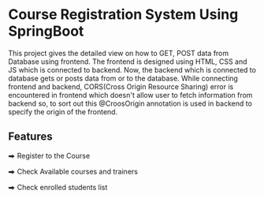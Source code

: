 # Course Registration System Using SpringBoot

This project gives the detailed view on how to GET, POST data from Database using frontend. The frontend is designed using HTML, CSS and JS which is connected to backend. Now, the backend which is connected to database gets or posts data from or to the database. While connecting frontend and backend, CORS(Cross Origin Resource Sharing) error is encountered in frontend which doesn't allow user to fetch information from backend so, to sort out this @CroosOrigin annotation is used in backend to specify the origin of the frontend.

## Features

⮕ Register to the Course

⮕ Check Available courses and trainers

⮕ Check enrolled students list
